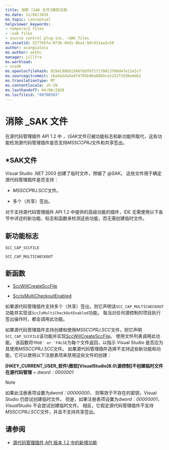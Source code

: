 ```yaml
---
title: 消除 [SAK 文件]微软文档
ms.date: 11/04/2016
ms.topic: conceptual
helpviewer_keywords:
- temporary files
- ~sak files
- source control plug-ins, ~SAK files
ms.assetid: 5277b5fa-073b-4bd1-8ba1-9dc913aa3c50
author: acangialosi
ms.author: anthc
manager: jillfra
ms.workload:
- vssdk
ms.openlocfilehash: 0294198bb1560f8df6f17170013f88d4fe11e5cf
ms.sourcegitcommit: 16a4a5da4a4fd795b46a0869ca2152f2d36e6db2
ms.translationtype: MT
ms.contentlocale: zh-CN
ms.lasthandoff: 04/06/2020
ms.locfileid: "80708503"
---
```

# <a name="elimination-of-sak-files"></a>消除 _SAK 文件
在源代码管理插件 API 1.2 中 *，\SAK*文件已被功能标志和新功能所取代，这些功能检测源代码管理插件是否支持*MSSCCPRJ*文件和共享签出。

## <a name="sak-files"></a>*SAK文件
Visual Studio .NET 2003 创建了临时文件，预缀了 *@SAK*。 这些文件用于确定源代码管理插件是否支持：

- *MSSCCPRJ.SCC*文件。

- 多个（共享）签出。

对于支持源代码管理插件 API 1.2 中提供的高级功能的插件，IDE 无需使用以下各节中详述的新功能、标志和函数来检测这些功能，而无需创建临时文件。

## <a name="new-capability-flags"></a>新功能标志
 `SCC_CAP_SCCFILE`

 `SCC_CAP_MULTICHECKOUT`

## <a name="new-functions"></a>新函数
- [SccWillCreateSccFile](../../extensibility/sccwillcreatesccfile-function.md)

- [SccIsMultiCheckoutEnabled](../../extensibility/sccismulticheckoutenabled-function.md)

 如果源代码管理插件支持多个（共享）签出，则它声明该`SCC_CAP_MULTICHECKOUT`功能并实现该`SccIsMultiCheckOutEnabled`功能。 每当对任何源控制的项目执行签出操作时，都会调用此功能。

 如果源代码管理插件支持创建和使用*MSSCCPRJ.SCC*文件，则它声明`SCC_CAP_SCCFILE`该功能并实现[SccWillCreateSccFile](../../extensibility/sccwillcreatesccfile-function.md)。 使用文件列表调用此功能。 该函数将`TRUE' or 'FALSE`为每个文件返回，以指示 Visual Studio 是否应为其使用*MSSCCPRJ.SCC*文件。 如果源代码管理插件选择不支持这些新功能和功能，它可以使用以下注册表项来禁用这些文件的创建：

 **[HKEY_CURRENT_USER_软件\微软[VisualStudio]8.0\源控制]不创建临时文件在源代码管理** = *dword：0000001*

> [!NOTE]
> 如果此注册表项设置为*dword：00000000，* 则等效于不存在的密钥，Visual Studio 仍尝试创建临时文件。 但是，如果注册表项设置为*dword：00000001，Visual*Studio 不会尝试创建临时文件。 相反，它假定源代码管理插件不支持*MSSCCPRJ.SCC*文件，并且不支持共享签出。

## <a name="see-also"></a>请参阅
- [源代码管理插件 API 版本 1.2 中的新增功能](../../extensibility/internals/what-s-new-in-the-source-control-plug-in-api-version-1-2.md)
